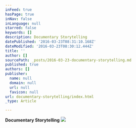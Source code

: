 ```yaml
---
inFeed: true
hasPage: true
inNav: false
inLanguage: null
starred: false
keywords: []
description: Documentary Storytelling
datePublished: '2016-03-23T08:31:10.168Z'
dateModified: '2016-03-23T08:30:12.444Z'
title: ''
author: []
sourcePath: _posts/2016-03-23-documentary-storytelling.md
published: true
authors: []
publisher:
  name: null
  domain: null
  url: null
  favicon: null
url: documentary-storytelling/index.html
_type: Article

---
```

**Documentary Storytelling**
![](https://the-grid-user-content.s3-us-west-2.amazonaws.com/c52bc747-652c-4fc2-b2d3-ede67b5f9069.jpg)